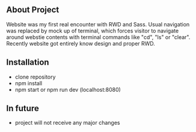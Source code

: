 ## About Project
Website was my first real encounter with RWD and Sass. Usual navigation was replaced by mock up of terminal, which forces visitor 
to navigate around webstie contents with terminal commands like "cd", "ls" or "clear". Recently website got entirely know design and proper RWD. 

## Installation 
- clone repository 
- npm install 
- npm start or npm run dev (localhost:8080)

## In future
- project will not receive any major changes 
